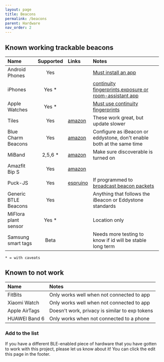 ```yaml
---
layout: page
title: Beacons
permalink: /beacons
parent: Hardware
nav_order: 2
---
```


## Known working trackable beacons

| Name                 | Supported | Links                                       | Notes                                                                |
|:---------------------|:---------:|:--------------------------------------------|:---------------------------------------------------------------------|
| Android Phones       | Yes       |                                             | [Must install an app](/beacons/apps)
| iPhones              | Yes *     |                                             | [continuity fingerprints,exposure or room-assistant app](/beacons/apps)
| Apple Watches        | Yes *     |                                             | [Must use continuity fingerprints](/beacons/apps)
| Tiles                | Yes       | [amazon](https://amzn.to/3h77T5f)           | These work great, but update slower
| Blue Charm Beacons   | Yes       | [amazon](https://amzn.to/2YGdA3w)           | Configure as iBeacon or eddystone, don't enable both at the same time
| MiBand               | 2,5,6 *   | [amazon](https://amzn.to/3E8AJMh)           | Make sure discoverable is turned on
| Amazfit Bip S        | Yes       | [amazon](https://amzn.to/3C4DyMK)           |
| Puck-JS              | Yes       | [espruino](https://www.espruino.com/Puck.js)| If programmed to [broadcast beacon packets](https://gist.github.com/jptrsn/d6cb9b9cdbcd41f3500708f8b694cad2)
| Generic BTLE Beacons | Yes       |                                             | Anything that follows the iBeacon or Eddystone standards
| MiFlora plant sensor | Yes *     |                                             | Location only
| Samsung smart tags   | Beta      |                                             | Needs more testing to know if id will be stable long term

`* = with caveats`

## Known to not work

| Name                | Notes                                                                |
|:--------------------|:---------------------------------------------------------------------|
| FitBits             | Only works well when not connected to app
| Xiaomi Watch        | Only works well when not connected to app
| Apple AirTags       | Doesn't work, privacy is similar to exp tokens
| HUAWEI Band 6       | Only works when not connected to a phone

### Add to the list

If you have a different BLE-enabled piece of hardware that you have gotten to work with this project, please let us know about it! You can click the edit this page in the footer.
